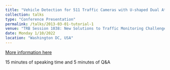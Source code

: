 ```yaml
---
title: "Vehicle Detection for 511 Traffic Cameras with U-shaped Dual Attention Inception Neural Networks and Spatial-temporal Map"  
collection: talks
type: "Conference Presentation"
permalink: /talks/2013-03-01-tutorial-1
venue: "TRB Session 1038: New Solutions to Traffic Monitoring Challenges "
date: Monday 1/10/2022
location: "Washington DC, USA"
---
```


[More information here](https://annualmeeting.mytrb.org/OnlineProgram/Browse?searchText=Tianya+Zhang&ConferenceID=10&sort=&sortAscending=True&page=0&pageSize=10&pageSize=10)

15 minutes of speaking time and 5 minutes of Q&A
